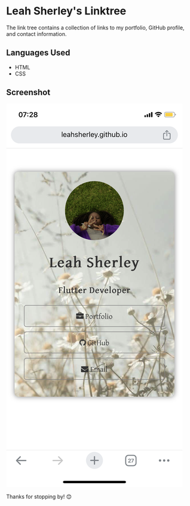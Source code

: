 # Leah Sherley's Linktree

The link tree contains a collection of links to my portfolio, GitHub profile, and contact information.

## Languages Used

- HTML
- CSS

## Screenshot
![Linktree](/leahSherley.png)

Thanks for stopping by! 😊
